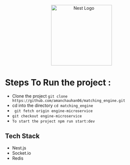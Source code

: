 <p align="center">
  <a href="http://nestjs.com/" target="blank"><img src="https://nestjs.com/img/logo-small.svg" width="200" alt="Nest Logo" /></a>
</p>

# Steps To Run the project :

- Clone the project ` git clone https://github.com/amanchauhan06/matching_engine.git `
- cd into the directory `cd matching_engine` 
- ` git fetch origin engine-microservice`
- ` git checkout engine-microservice `
- ` To start the project npm run start:dev `

## Tech Stack

- Nest.js
- Socket.io
- Redis